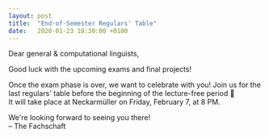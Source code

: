 ```yaml
---
layout: post
title:  "End-of-Semester Regulars' Table"
date:   2020-01-23 18:30:00 +0100
---
```

Dear general & computational linguists,

Good luck with the upcoming exams and final projects!  

Once the exam phase is over, we want to celebrate with you! Join us for the last regulars' table before the beginning of the lecture-free period 🎉  
It will take place at Neckarmüller on Friday, February 7, at 8 PM. 

We're looking forward to seeing you there!  
– The Fachschaft
